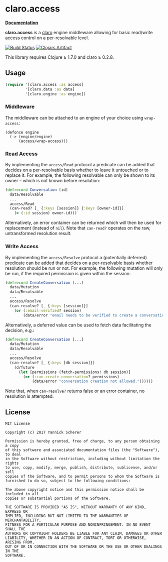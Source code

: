 # claro.access

__[Documentation](http://xsc.github.io/claro.access/)__

__claro.access__ is a [claro][claro] engine middleware allowing for basic
read/write access control on a per-resolvable level.

[![Build Status](https://travis-ci.org/xsc/claro.access.svg?branch=master)](https://travis-ci.org/xsc/claro.access)
[![Clojars Artifact](https://img.shields.io/clojars/v/claro/access.svg)](https://clojars.org/claro/access)

[claro]: https://github.com/xsc/claro

This library requires Clojure ≥ 1.7.0 and claro ≥ 0.2.8.

## Usage


```clojure
(require '[claro.access :as access]
         '[claro.data :as data]
         '[claro.engine :as engine])
```

### Middleware

The middleware can be attached to an engine of your choice using `wrap-access`:

```
(defonce engine
  (-> (engine/engine)
      (access/wrap-access)))
```

### Read Access

By implementing the `access/Read` protocol a predicate can be added that decides
on a per-resolvable basis whether to leave it untouched or to replace it. For
example, the following resolvable can only be shown to its owner – which is not
known before resolution:

```clojure
(defrecord Conversation [id]
  data/Resolvable
  ...
  access/Read
  (can-read? [_ {:keys [session]} {:keys [owner-id]}]
    (= (:id session) owner-id)))
```

Alternatively, an error container can be returned which will then be used for
replacement (instead of `nil`). Note that `can-read?` operates on the raw,
untransformed resolution result.

### Write Access

By implementing the `access/Resolve` protocol a (potentially deferred) predicate
can be added that decides on a per-resolvable basis whether resolution should be
run or not. For example, the following mutation will only be run, if the
required permission is given within the session:

```clojure
(defrecord CreateConversation [...]
  data/Mutation
  data/Resolvable
  ...
  access/Resolve
  (can-resolve? [_ {:keys [session]}]
    (or (:email-verified? session)
        (data/error "email needs to be verified to create a conversation."))))
```

Alternatively, a deferred value can be used to fetch data facilitating the
decision, e.g.:

```clojure
(defrecord CreateConversation [...]
  data/Mutation
  data/Resolvable
  ...
  access/Resolve
  (can-resolve? [_ {:keys [db session]}]
    (d/future
      (let [permissions (fetch-permissions! db session)]
        (or (:can-create-conversation? permissions)
            (data/error "conversation creation not allowed."))))))
```

Note that, when `can-resolve?` returns false or an error container, no
resolution is attempted.

## License

```
MIT License

Copyright (c) 2017 Yannick Scherer

Permission is hereby granted, free of charge, to any person obtaining a copy
of this software and associated documentation files (the "Software"), to deal
in the Software without restriction, including without limitation the rights
to use, copy, modify, merge, publish, distribute, sublicense, and/or sell
copies of the Software, and to permit persons to whom the Software is
furnished to do so, subject to the following conditions:

The above copyright notice and this permission notice shall be included in all
copies or substantial portions of the Software.

THE SOFTWARE IS PROVIDED "AS IS", WITHOUT WARRANTY OF ANY KIND, EXPRESS OR
IMPLIED, INCLUDING BUT NOT LIMITED TO THE WARRANTIES OF MERCHANTABILITY,
FITNESS FOR A PARTICULAR PURPOSE AND NONINFRINGEMENT. IN NO EVENT SHALL THE
AUTHORS OR COPYRIGHT HOLDERS BE LIABLE FOR ANY CLAIM, DAMAGES OR OTHER
LIABILITY, WHETHER IN AN ACTION OF CONTRACT, TORT OR OTHERWISE, ARISING FROM,
OUT OF OR IN CONNECTION WITH THE SOFTWARE OR THE USE OR OTHER DEALINGS IN THE
SOFTWARE.
```
